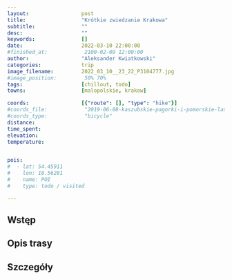 ```yaml
---
layout:                 post
title:                  "Krótkie zwiedzanie Krakowa"
subtitle:               ""
desc:                   ""
keywords:               []
date:                   2022-03-10 22:00:00
#finished_at:            2100-02-09 12:00:00
author:                 "Aleksander Kwiatkowski"
categories:             trip
image_filename:         2022_03_10__23_22_P3104777.jpg
#image_position:         50% 70%
tags:                   [chillout, todo]
towns:                  [malopolskie, krakow]

coords:                 [{"route": [], "type": "hike"}]
#coords_file:            "2019-06-08-kaszubskie-pagorki-i-pomorskie-lasy.json"
#coords_type:            "bicycle"
distance:               
time_spent:             
elevation:              
temperature:            


pois:
#  - lat: 54.45911
#    lon: 18.56281
#    name: POI
#    type: todo / visited

---
```



## Wstęp

## Opis trasy

## Szczegóły
